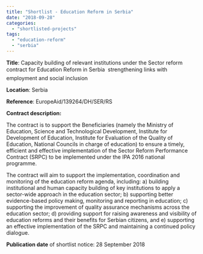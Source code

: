 ```yaml
---
title: "Shortlist - Education Reform in Serbia"
date: "2018-09-28"
categories: 
  - "shortlisted-projects"
tags: 
  - "education-reform"
  - "serbia"
---
```


**Title**: Capacity building of relevant institutions under the Sector reform contract for Education Reform in Serbia  strengthening links with employment and social inclusion

**Location**: Serbia

**Reference**: EuropeAid/139264/DH/SER/RS

**Contract description:**

The contract is to support the Beneficiaries (namely the Ministry of Education, Science and Technological Development, Institute for Development of Education, Institute for Evaluation of the Quality of Education, National Councils in charge of education) to ensure a timely, efficient and effective implementation of the Sector Reform Performance Contract (SRPC) to be implemented under the IPA 2016 national programme.

The contract will aim to support the implementation, coordination and monitoring of the education reform agenda, including: a) building institutional and human capacity building of key institutions to apply a sector-wide approach in the education sector; b) supporting better evidence-based policy making, monitoring and reporting in education; c) supporting the improvement of quality assurance mechanisms across the education sector; d) providing support for raising awareness and visibility of education reforms and their benefits for Serbian citizens, and e) supporting an effective implementation of the SRPC and maintaining a continued policy dialogue.

**Publication date** of shortlist notice: 28 September 2018

